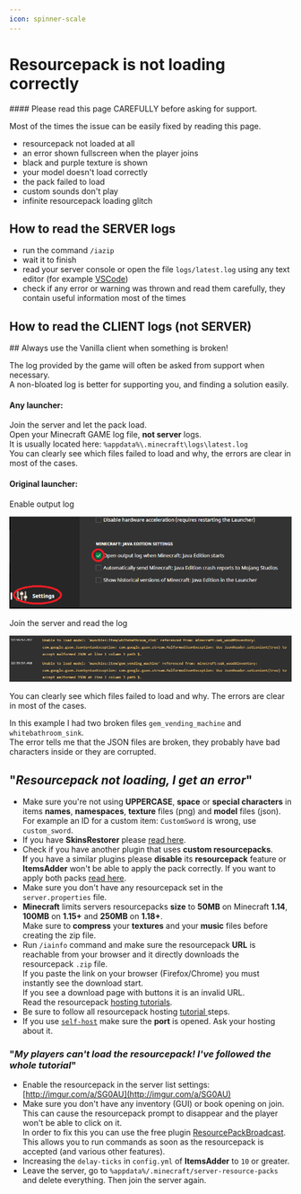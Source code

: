 ```yaml
---
icon: spinner-scale
---
```


# Resourcepack is not loading correctly


<Warning>
#### Please read this page CAREFULLY before asking for support.

Most of the times the issue can be easily fixed by reading this page.
</Warning>


* resourcepack not loaded at all
* an error shown fullscreen when the player joins
* black and purple texture is shown
* your model doesn't load correctly
* the pack failed to load
* custom sounds don't play
* infinite resourcepack loading glitch

## How to read the SERVER logs

* run the command `/iazip`
* wait it to finish
* read your server console or open the file `logs/latest.log` using any text editor (for example [VSCode](https://code.visualstudio.com/))
* check if any error or warning was thrown and read them carefully, they contain useful information most of the times

## How to read the CLIENT logs (not SERVER)


<Warning>
## Always use the Vanilla client when something is broken!

The log provided by the game will often be asked from support when necessary.\
A non-bloated log is better for supporting you, and finding a solution easily.
</Warning>


#### Any launcher:

Join the server and let the pack load.\
Open your Minecraft GAME log file, **not server** logs.\
It is usually located here: `%appdata%\.minecraft\logs\latest.log`\
You can clearly see which files failed to load and why, the errors are clear in most of the cases.

#### Original launcher:

Enable output log

![](<assets/images/immagine (52).png>)

Join the server and read the log

![](<assets/images/immagine (61).png>)

You can clearly see which files failed to load and why. The errors are clear in most of the cases.

In this example I had two broken files `gem_vending_machine` and `whitebathroom_sink`.\
The error tells me that the JSON files are broken, they probably have bad characters inside or they are corrupted.

## "_Resourcepack not loading, I get an error_"

* Make sure you're not using **UPPERCASE**, **space** or **special characters** in items **names**, **namespaces**, **texture** files (png) and **model** files (json).\
  For example an ID for a custom item: `CustomSword` is wrong, use `custom_sword`.
* If you have **SkinsRestorer** please [read here](../compatibility-with-other-plugins/compatible/skinsrestorer.md).
* Check if you have another plugin that uses **custom resourcepacks**.\
  **I**f you have a similar plugins please **disable** its **resourcepack** feature or **ItemsAdder** won't be able to apply the pack correctly. If you want to apply both packs [read here](../plugin-usage/merge-resourcepacks.md).
* Make sure you don't have any resourcepack set in the `server.properties` file.
* **Minecraft** limits servers resourcepacks **size** to **50MB** on Minecraft **1.14**, **100MB** on **1.15+** and **250MB** on **1.18+**.\
  Make sure to **compress** your **textures** and your **music** files before creating the zip file.
* Run `/iainfo` command and make sure the resourcepack **URL** is reachable from your browser and it directly downloads the resourcepack `.zip` file.\
  If you paste the link on your browser (Firefox/Chrome) you must instantly see the download start.\
  If you see a download page with buttons it is an invalid URL.\
  Read the resourcepack [hosting tutorials](../plugin-usage/resourcepack-hosting/).
* Be sure to follow all resourcepack hosting [tutorial ](../plugin-usage/resourcepack-hosting/)steps.
* If you use [`self-host`](../plugin-usage/resourcepack-hosting/resourcepack-self-hosting.md) make sure the **port** is opened. Ask your hosting about it.

### "_My players can't load the resourcepack! I've followed the whole tutorial_"

* Enable the resourcepack in the server list settings: [http://imgur.com/a/SG0AU](http://imgur.com/a/SG0AU)
* Make sure you don't have any inventory (GUI) or book opening on join.\
  This can cause the resourcepack prompt to disappear and the player won't be able to click on it.\
  In order to fix this you can use the free plugin [ResourcePackBroadcast](https://www.spigotmc.org/resources/resourcepackbroadcast.88318/).\
  This allows you to run commands as soon as the resourcepack is accepted (and various other features).
* Increasing the `delay-ticks` in `config.yml` of **ItemsAdder** to `10` or greater.
* Leave the server, go to `%appdata%/.minecraft/server-resource-packs` and delete everything. Then join the server again.
